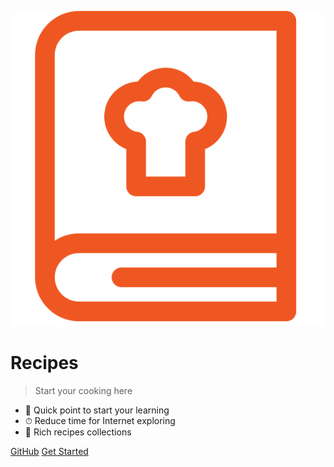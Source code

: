 <div class="ciklum-logo">
  <div class="logo"></div>
</div>

![logo](assets/images/icon.svg)

<h1 class="label">
  Recipes 
</h1>

> Start your cooking here

- 🚀 Quick point to start your learning 
- ⏱ Reduce time for Internet exploring
- 💎 Rich recipes collections 

<div class="buttons">
  <a href="https://github.com/ciklum-digital/recipes" target="_blank"><span>GitHub</span></a>
  <a href="#/README"><span>Get Started</span></a>
</div>
